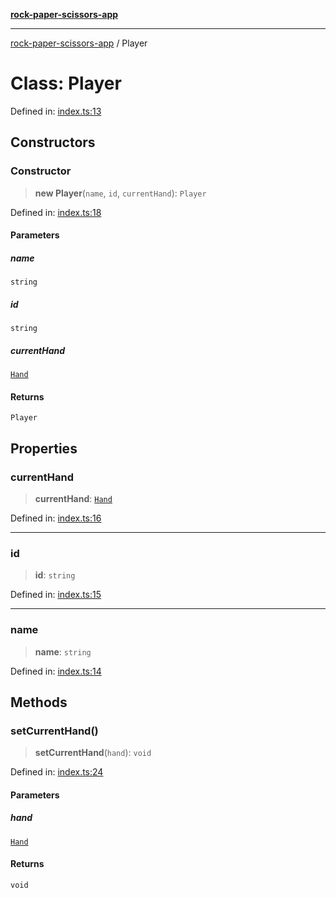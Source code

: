 [**rock-paper-scissors-app**](../README.md)

***

[rock-paper-scissors-app](../README.md) / Player

# Class: Player

Defined in: [index.ts:13](https://github.com/zoolu-got-rhythm/rock-paper-scissors/blob/ea7f480936e085b19483e8c551aae41136f1b8c2/src/index.ts#L13)

## Constructors

### Constructor

> **new Player**(`name`, `id`, `currentHand`): `Player`

Defined in: [index.ts:18](https://github.com/zoolu-got-rhythm/rock-paper-scissors/blob/ea7f480936e085b19483e8c551aae41136f1b8c2/src/index.ts#L18)

#### Parameters

##### name

`string`

##### id

`string`

##### currentHand

[`Hand`](../enumerations/Hand.md)

#### Returns

`Player`

## Properties

### currentHand

> **currentHand**: [`Hand`](../enumerations/Hand.md)

Defined in: [index.ts:16](https://github.com/zoolu-got-rhythm/rock-paper-scissors/blob/ea7f480936e085b19483e8c551aae41136f1b8c2/src/index.ts#L16)

***

### id

> **id**: `string`

Defined in: [index.ts:15](https://github.com/zoolu-got-rhythm/rock-paper-scissors/blob/ea7f480936e085b19483e8c551aae41136f1b8c2/src/index.ts#L15)

***

### name

> **name**: `string`

Defined in: [index.ts:14](https://github.com/zoolu-got-rhythm/rock-paper-scissors/blob/ea7f480936e085b19483e8c551aae41136f1b8c2/src/index.ts#L14)

## Methods

### setCurrentHand()

> **setCurrentHand**(`hand`): `void`

Defined in: [index.ts:24](https://github.com/zoolu-got-rhythm/rock-paper-scissors/blob/ea7f480936e085b19483e8c551aae41136f1b8c2/src/index.ts#L24)

#### Parameters

##### hand

[`Hand`](../enumerations/Hand.md)

#### Returns

`void`
